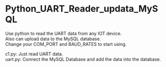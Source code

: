 # Python_UART_Reader_updata_MySQL
Use python to read the UART data from any IOT device.  
Also can upload data to the MySQL database.  
Change your COM_PORT and BAUD_RATES to start using.  

c1.py: Just read UART data.  
uart.py: Connect the MySQL Database and add the data into the database.
